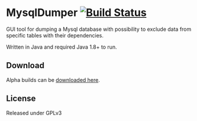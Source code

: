 MysqlDumper [![Build Status](https://travis-ci.org/frankbille/MysqlDumper.svg?branch=master)](https://travis-ci.org/frankbille/MysqlDumper)
===========

GUI tool for dumping a Mysql database with possibility to exclude data from
specific tables with their dependencies.

Written in Java and required Java 1.8+ to run.


Download
--------

Alpha builds can be [downloaded here][download].


License
-------

Released under GPLv3



[download]: https://github.com/frankbille/MysqlDumper/releases
